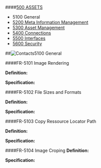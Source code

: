 ####[500 ASSETS](https://github.com/massiveart/sulu-docs/tree/master/system-requirements/500-assets "500 ASSETS")

* 5100 General
* [5200 Meta Information Management](https://github.com/massiveart/sulu-docs/tree/master/system-requirements/500-assets/meta-information-management.md "5200 Meta Information Management")
* [5300 Asset Management](https://github.com/massiveart/sulu-docs/tree/master/system-requirements/500-assets/asset-management.md "5300 Asset Management")
* [5400 Connections](https://github.com/massiveart/sulu-docs/tree/master/system-requirements/500-assets/connections.md "5400 Connections")
* [5500 Interfaces](https://github.com/massiveart/sulu-docs/tree/master/system-requirements/500-assets/interfaces.md "5500 Interfaces")
* [5600 Security](https://github.com/massiveart/sulu-docs/tree/master/system-requirements/500-assets/security.md "5600 Security")

##![Contacts](https://raw.github.com/massiveart/sulu-docs/master/system-requirements/images/assets.png)5100 General

####FR-5101 Image Rendering

**Definition:**

**Specification:**

####FR-5102 File Sizes and Formats

**Definition:**

**Specification:**

####FR-5103 Copy Ressource Locator Path

**Definition:**

**Specification:**

####FR-5104 Image Croping
**Definition:**

**Specification:**
